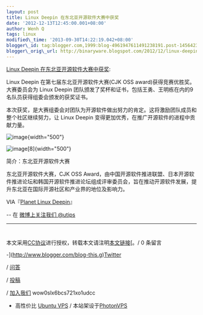 ```yaml
--- 
layout: post 
title: Linux Deepin 在东北亚开源软件大赛中获奖 
date: '2012-12-13T12:45:00.001+08:00' 
author: Wenh Q
tags: linux
modified\_time: '2013-09-30T14:22:19.042+08:00' 
blogger\_id: tag:blogger.com,1999:blog-4961947611491238191.post-1456423513378453481
blogger\_orig\_url: http://binaryware.blogspot.com/2012/12/linux-deepin.html
--- 
```

[Linux
Deepin
在东北亚开源软件大赛中获奖](http://wowubuntu.com/linux-deepin-won-the-seventh-cjk-oss-award.html):

Linux Deepin 在第七届东北亚开源软件大赛(CJK OSS
award)获得竞赛优胜奖。大赛委员会为 Linux Deepin
团队颁发了奖杯和证书，包括王勇、王明栋在内的9名队员获得组委会颁发的获奖证书。

本次获奖，是大赛组委会对团队为开源软件做出努力的肯定。这将激励团队成员和整个社区继续努力，让
Linux Deepin 变得更加优秀，在推广开源软件的进程中贡献力量。

![](http://planet.linuxdeepin.com/wp-content/uploads/2012/12/image-300x225.jpg "image"){width="500"}

![](http://planet.linuxdeepin.com/wp-content/uploads/2012/12/image8-300x225.jpg "image[8]"){width="500"}

简介：东北亚开源软件大赛

东北亚开源软件大赛，CJK OSS
Award，由中国开源软件推进联盟、日本开源软件推进论坛和韩国开源软件推进论坛组成评审委员会，旨在推动开源软件发展，提升东北亚在国际开源社区和产业界的地位及影响力。

VIA『[Planet Linux
Deepin](http://planet.linuxdeepin.com/2012/12/13/linux-deepin-won-the-seventh-cjk-oss-award/)』

-- 在 [微博上关注我们 @utips](http://t.sina.com.cn/utips)




------------------------------------------------------------------------




#
本文采用[CC协议](http://creativecommons.org/licenses/by/2.5/cn/)进行授权，转载本文请注明[本文链接](http://wowubuntu.com/linux-deepin-won-the-seventh-cjk-oss-award.html "Permalink")[。/
0 条留言





-](http://www.blogger.com/blog-this.g)[Twitter](http://twitter.com/ubuntu_tips)

/ [问答](http://wowubuntu.com/ask)

/ [投稿](http://wowubuntu.com/submit)

/ [加入我们](http://wowubuntu.com/join) wow0slx6bcs721xo1udcc

- 高性价比 [Ubuntu VPS](http://wowubuntu.com/vps.html) /
本站架设于[PhotonVPS](http://www.photonvps.com/billing/aff.php?aff=129)
